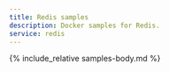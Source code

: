 ```yaml
---
title: Redis samples
description: Docker samples for Redis.
service: redis
---
```


{% include_relative samples-body.md %}